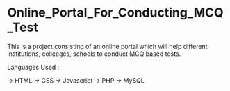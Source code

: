 # Online_Portal_For_Conducting_MCQ_Test
This is a project consisting of an online portal which will help different institutions, colleages, schools to conduct MCQ based tests.

Languages Used :

-> HTML
-> CSS
-> Javascript
-> PHP
-> MySQL